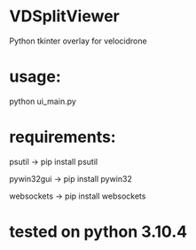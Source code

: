 # VDSplitViewer
Python tkinter overlay for velocidrone

# usage:
python ui_main.py

# requirements:
psutil -> pip install psutil

pywin32gui -> pip install pywin32

websockets -> pip install websockets

# tested on python 3.10.4
